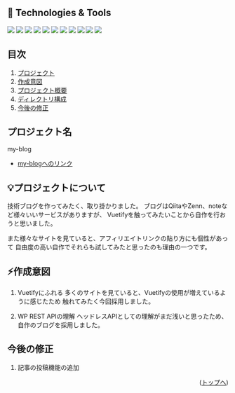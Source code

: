 <div id="top"></div>

## 🔧 Technologies & Tools
<!-- シールド一覧 -->
![](https://img.shields.io/badge/UI-Nuxt-informational?logo=nuxt&logoColor=white&color=2bbc8a)
![](https://img.shields.io/badge/Code-Vue-informational?style=flat&logo=vuedotjs&logoColor=white&color=2bbc8a)
![](https://img.shields.io/badge/Code-Node.js-informational?logo=nodedotjs&logoColor=white&color=2bbc8a)
![](https://img.shields.io/badge/Code-TypeScript-informational?style=flat&logo=typescript&logoColor=white&color=2bbc8a)
![](https://img.shields.io/badge/FrameWork-Vuetify-informational?logo=vuetify&logoColor=white&color=2bbc8a)
![](https://img.shields.io/badge/CMS-WordPress-informational?style=flat&logo=wordpress&logoColor=white&color=2bbc8a)
![](https://img.shields.io/badge/Editor-VScode-informational?style=flat&logo=intellijidea&logoColor=white&color=2bbc8a)
![](https://img.shields.io/badge/Tool-illustrator-informational?logo=affinitydesigner&logoColor=white&color=2bbc8a)
![](https://img.shields.io/badge/Plugins-lanis-informational?logo=swiper&logoColor=white&color=2bbc8a)
![](https://img.shields.io/badge/Plugins-Swiper-informational?logo=swiper&logoColor=white&color=2bbc8a)
![](https://img.shields.io/badge/Plugins-Gsap-informational?logo=greensock&logoColor=white&color=2bbc8a)



## 目次

1. [プロジェクト](#プロジェクト)
2. [作成意図](#作成意図)
3. [プロジェクト概要](#プロジェクト概要)
4. [ディレクトリ構成](#ディレクトリ構成)
5. [今後の修正](#今後の修正)

## プロジェクト名

my-blog
- [my-blogへのリンク](https://kancha.org/my-blog/)

## 💡プロジェクトについて

技術ブログを作ってみたく、取り掛かりました。
ブログはQiitaやZenn、noteなど様々いいサービスがありますが、
Vuetifyを触ってみたいことから自作を行おうと思いました。

また様々なサイトを見ていると、アフィリエイトリンクの貼り方にも個性があって
自由度の高い自作でそれらも試してみたと思ったのも理由の一つです。

## ⚡作成意図
1. Vuetifyにふれる
多くのサイトを見ていると、Vuetifyの使用が増えているように感じたため
触れてみたく今回採用しました。

3. WP REST APIの理解
ヘッドレスAPIとしての理解がまだ浅いと思ったため、
自作のブログを採用しました。



## 今後の修正
1. 記事の投稿機能の追加
<p align="right">(<a href="#top">トップへ</a>)</p>
